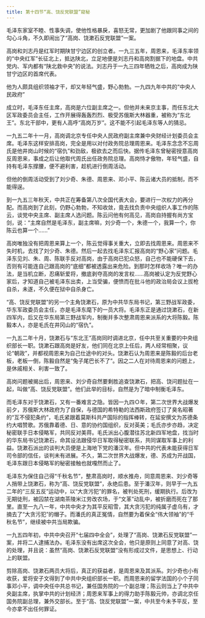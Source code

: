 ```yaml
---
title: 第十四节“高、饶反党联盟”窥秘
---
```


毛泽东家室不睦、性事失调，使他性格暴戾，喜怒无常，更加剧了他跟同事之间的勾心斗角，不久即闹出了“高岗、饶漱石反党联盟”一案。

高岗和刘志丹是红军时期陕甘宁边区的创立者。一九三五年，周恩来，毛泽东率领的“中央红军”长征北上，抵达陕北，立足地便是刘志丹和高岗割据下的地盘。中共党内、军内都有“陕北救中央”的说法。刘志丹于一九三四年牺牲之后，高岗成为陕甘宁边区的首席代表。

他为人颇具组织领袖才干，却又年轻气盛，野心勃勃。一九四九年中共的“中央人民政府”

成立时，毛泽东任主席，高岗是六位副主席之一。但他并未来京主事，而任东北大区军政委员会主任，工作开展得轰轰烈烈、极受苏俄斯大林器重，被称为“东北王”。东北干部中，更有人高呼“高岗万岁”。这不能不引起毛泽东等人的猜忌。

一九五二年十一月，高岗调北京专任中央人民政府副主席兼中央财经计划委员会主席。毛泽东这样安排高岗，完全是用以对付政务院总理周恩来。毛泽东念念不忘周氏是他井岗山时候的“宿仇”和劲敌，极欲去之而后快。据传毛泽东曾秘密授意高岗反周恩来，事成之后让他取代周氏出任政务院总理。高岗恃才傲物，年轻气盛，自持有毛泽东撑腰，便不避利害，趁机进行倒周活动。

但他的倒周活动受到了刘少奇、朱德、周恩来、邓小平、陈云诸大员的抵制，而不能得逞。

到一九五三年秋天，中共正在筹备第八次全国代表大会，要进行一次权力的再分配。而高岗到了此刻，仍野心勃勃，不知收敛，竟去找负责中央组织人事工作的陈云，谈党中央主席、副主席人选问题。陈云问他有何高见，高岗自持握有尚方宝剑，说：“主席自然是毛泽东，副主席嘛，刘少奇一个，朱德一个，我算一个，你陈云也算一个……”

高岗唯独没有把周恩来算上一个，陈云觉得事关重大，立即去找周恩来。周恩来不失时机，去找了刘少奇、朱德。然后一起去找毛泽东汇报高岗的“野心家”问题。毛泽东见刘、朱、周、陈联手反对高岗，由于高岗已犯众怒，自己也不能硬保下去，否则有可能连自己跟高岗的“底细”都被透露出来危险。到那时怎样收场？唯一的办法，是当机立断，忍痛斩爱将，撤底剥夺高岗的发言权……高岗被认定为反党野心家后，才知道自己被毛泽东出卖，上当受骗，便愤而在批斗他的政治局会议上拔枪自杀，未遂，不久便在狱中自杀身亡。

“高、饶反党联盟”的另一个主角饶漱石，原为中共华东局书记，第三野战军政委，华东军政委员会主任，亦是毛泽东麾下的一员大将。毛泽东正是通过饶漱石，在新四军内，后又在华东局第三野战军内，制衡并多次整肃周恩来派系的大将陈毅。陈毅本人，亦是毛氏在井冈山的“宿仇”。

一九五二年十月，饶漱石与“东北王”高岗同时调进北京，任中共至关重要的中央组织部长一职。饶漱石跟高岗是好友，他们同在北京上任后，两人经常相聚，议论“朝政”，并都视周恩来为自己仕途中的对头。饶漱石认为周恩来是陈毅的后台老板，老板一倒，陈毅自然是“兔子尾巴长不了”。因之二人在对待周恩来的问题上，是休戚相关、利害一致了。

高岗问题被揭出后，周恩来、刘少奇自然要剩胜追查饶漱石，把高、饶问题扯在一起，叫做“高、饶反党联盟”。他们此举的目标，自然是为了暗中制衡毛泽东。

而毛泽东对于饶漱石，又有一番难言之隐。皆因一九四Ｏ年，第二次世界大战爆发前夕，苏俄斯大林政府为了自保，与德国的希特勒的法西斯政府签订了臭名昭著的“互不侵犯条约”，毛氏紧跟着莫斯科共产国际的指挥棒转，在延安撰文为苏德条约大唱赞歌。苏俄靠着德、日、意的协约国组织，反对英美；毛氏亦步亦趋，决定秘密联手日本侵略军，共同反对美蒋。毛氏派出心腹潜往苏北新四军地盘，找当时的华东局书记饶漱石，命其设法跟侵华日军取得秘密联系，共同谋取军事上的利益。饶漱石派出的谈判大员便是上海地下党的潘汉年。但中共的代表未能获得日军司令部的信任，谈判未有进展。不久，第二次世界大战爆发，德、苏成为开战国，毛泽东跟日本侵略军的秘密接触也就嘎然而止了。

毛泽东为保住自己得“千秋名节”，整肃高岗时，顺水推舟，同意周恩来、刘少奇等人捎带上饶漱石，称为“高、饶反党联盟”，永绝后患。至于潘汉年，则早于一九五二年的“三反五反”运动中，以“大贪污犯”的罪名，被判处死刑，缓期执行。后改为无期徒刑，被囚禁在湖南茶陵米江劳改农场，于“文革”动乱中，被折磨而死在了那里。直至一九八一年，中共中央才为其平反昭雪，其大贪污犯的纯属子虚乌有，才摘去了“大贪污犯”的帽子。而潘氏的真正冤情，自然要为着保全“伟大领袖”的“千秋名节”，继续被中共当局欺骗。

一九五四年初，中共中央召开“七届四中全会”，处理了“高岗、饶漱石反党联盟”一案，并将二人逮捕法办。毛泽东没有出席这次全会，他只是原则上同意了对高、饶的处理，并且说：虽然“高岗、饶漱石反党联盟”没有形成过文件，是思想上、行动上的联盟。

剪除高岗、饶漱石两员大将后，真正的获益者，是周恩来及其派系。刘少奇也小有收获，爱将安子文得到了中共中央组织部长一职。而周恩来的留学法国的小个子同事邓小平，调中央任中共总书记，兼任国务院的一个副总理；陈云则当上了中共中央副主席，执掌中共的计划经济；周恩来军事上的得力助手陈毅元帅，亦调北京任国务院副总理，兼外交部长。至于“高、饶反党联盟”一案，中共至今未予平反，至今亦拿不出任何罪证。
